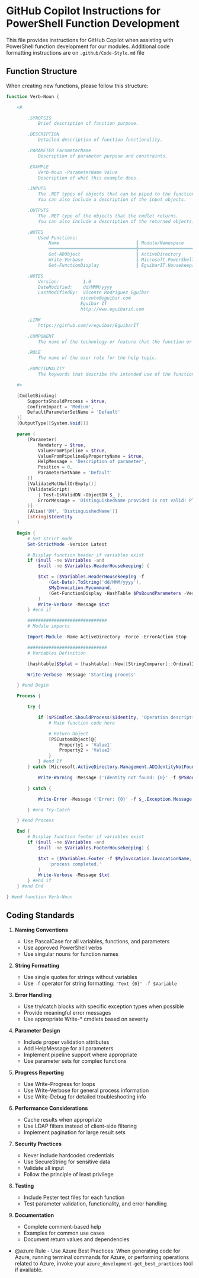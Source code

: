 # GitHub Copilot Instructions for PowerShell Function Development

This file provides instructions for GitHub Copilot when assisting with PowerShell function development for our modules.
Additional code formatting instructions are on `.github/Code-Style.md` file

## Function Structure

When creating new functions, please follow this structure:

```powershell
function Verb-Noun {

    <#

        .SYNOPSIS
            Brief description of function purpose.

        .DESCRIPTION
            Detailed description of function functionality.

        .PARAMETER ParameterName
            Description of parameter purpose and constraints.

        .EXAMPLE
            Verb-Noun -ParameterName Value
            Description of what this example does.

        .INPUTS
            The .NET types of objects that can be piped to the function or script.
            You can also include a description of the input objects.

        .OUTPUTS
            The .NET type of the objects that the cmdlet returns.
            You can also include a description of the returned objects.

        .NOTES
            Used Functions:
                Name                             ║ Module/Namespace
                ═════════════════════════════════╬══════════════════════════════
                Get-ADObject                     ║ ActiveDirectory
                Write-Verbose                    ║ Microsoft.PowerShell.Utility
                Get-FunctionDisplay              ║ EguibarIT.HousekeepingPS

        .NOTES
            Version:         1.0
            DateModified:    dd/MMM/yyyy
            LastModifiedBy:  Vicente Rodriguez Eguibar
                            vicente@eguibar.com
                            Eguibar IT
                            http://www.eguibarit.com

        .LINK
            https://github.com/vreguibar/EguibarIT

        .COMPONENT
            The name of the technology or feature that the function or script uses, or to which it's related.

        .ROLE
            The name of the user role for the help topic.

        .FUNCTIONALITY
            The keywords that describe the intended use of the function.

    #>

    [CmdletBinding(
        SupportsShouldProcess = $true,
        ConfirmImpact = 'Medium',
        DefaultParameterSetName = 'Default'
    )]
    [OutputType([System.Void])]

    param (
        [Parameter(
            Mandatory = $true,
            ValueFromPipeline = $true,
            ValueFromPipelineByPropertyName = $true,
            HelpMessage = 'Description of parameter',
            Position = 0,
            ParameterSetName = 'Default'
        )]
        [ValidateNotNullOrEmpty()]
        [ValidateScript(
            { Test-IsValidDN -ObjectDN $_ },
            ErrorMessage = 'DistinguishedName provided is not valid! Please Check.'
        )]
        [Alias('DN', 'DistinguishedName')]
        [string]$Identity
    )

    Begin {
        # Set strict mode
        Set-StrictMode -Version Latest

        # Display function header if variables exist
        if ($null -ne $Variables -and
            $null -ne $Variables.HeaderHousekeeping) {

            $txt = ($Variables.HeaderHousekeeping -f
                (Get-Date).ToString('dd/MMM/yyyy'),
                $MyInvocation.Mycommand,
                (Get-FunctionDisplay -HashTable $PsBoundParameters -Verbose:$False)
            )
            Write-Verbose -Message $txt
        } #end if

        ##############################
        # Module imports

        Import-Module -Name ActiveDirectory -Force -ErrorAction Stop

        ##############################
        # Variables Definition

        [hashtable]$Splat = [hashtable]::New([StringComparer]::OrdinalIgnoreCase)

        Write-Verbose -Message 'Starting process'

    } #end Begin

    Process {

        try {

            if ($PSCmdlet.ShouldProcess($Identity, 'Operation description')) {
                # Main function code here

                # Return Object
                [PSCustomObject]@{
                    Property1 = 'Value1'
                    Property2 = 'Value2'
                }
            } #end If
        } catch [Microsoft.ActiveDirectory.Management.ADIdentityNotFoundException] {

            Write-Warning -Message ('Identity not found: {0}' -f $PSBoundParameters['Identity'])

        } catch {

            Write-Error -Message ('Error: {0}' -f $_.Exception.Message)

        } #end Try-Catch

    } #end Process

    End {
        # Display function footer if variables exist
        if ($null -ne $Variables -and
            $null -ne $Variables.FooterHousekeeping) {

            $txt = ($Variables.Footer -f $MyInvocation.InvocationName,
                'process completed.'
            )
            Write-Verbose -Message $txt
        } #end if
    } #end End

} #end function Verb-Noun
```

## Coding Standards

1. **Naming Conventions**
   - Use PascalCase for all variables, functions, and parameters
   - Use approved PowerShell verbs
   - Use singular nouns for function names

2. **String Formatting**
   - Use single quotes for strings without variables
   - Use `-f` operator for string formatting: `'Text {0}' -f $Variable`

3. **Error Handling**
   - Use try/catch blocks with specific exception types when possible
   - Provide meaningful error messages
   - Use appropriate Write-* cmdlets based on severity

4. **Parameter Design**
   - Include proper validation attributes
   - Add HelpMessage for all parameters
   - Implement pipeline support where appropriate
   - Use parameter sets for complex functions

5. **Progress Reporting**
   - Use Write-Progress for loops
   - Use Write-Verbose for general process information
   - Use Write-Debug for detailed troubleshooting info

6. **Performance Considerations**
   - Cache results when appropriate
   - Use LDAP filters instead of client-side filtering
   - Implement pagination for large result sets

7. **Security Practices**
   - Never include hardcoded credentials
   - Use SecureString for sensitive data
   - Validate all input
   - Follow the principle of least privilege

8. **Testing**
   - Include Pester test files for each function
   - Test parameter validation, functionality, and error handling

9. **Documentation**
   - Complete comment-based help
   - Examples for common use cases
   - Document return values and dependencies

- @azure Rule - Use Azure Best Practices: When generating code for Azure, running terminal commands for Azure, or performing operations related to Azure, invoke your `azure_development-get_best_practices` tool if available.
